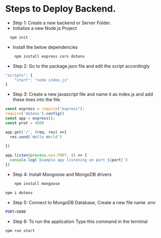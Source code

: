 # Steps to Deploy Backend. 

- Step 1: Create a new backend or Server Folder.
- Initialize a new Node.js Project
```sh
  npm init
```
- Install the below dependencies

```sh
    npm install express cors dotenv
```
- Step 2: Go to the package.json file and edit the script accordingly

```javascript
"scripts": {
    "start": "node index.js"
}
```
- Step 3: Create a new javascript file and name it as index.js and add these lines into the file.


```javascript
const express = require("express");
require('dotenv').config()
const app = express();
const prot = 4000

app.get('/', (req, res) =>{
  res.send('Hello World')
  
})

app.listen(process.env.PORT, () => {
  console.log(`Example app listening on port ${port}`)
})


```

- Step 4: Install Mongoose and MongoDB drivers

```sh
    npm install mongoose
```

```sh
npm i dotenv
```
- Step 5: Connect to MongoDB Database,
Create a new file name .env

```sh
PORT=5000
```

- Step 6: To run the application Type this command in the terminal

```sh
npm run start
```

